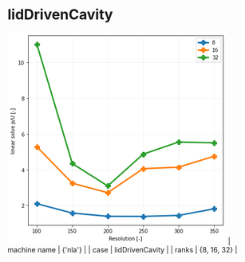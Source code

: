 # lidDrivenCavity
![figure](linear_solve_pbyU__linear_solve_p_ratio_by_mpi_ranks_rev_a1aee2e4.png)
| machine name | {'nla'} |
| case | lidDrivenCavity |
| ranks | {8, 16, 32} |
